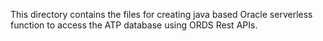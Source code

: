 This directory contains the files for creating java based Oracle serverless function to access the ATP database using ORDS Rest APIs.
